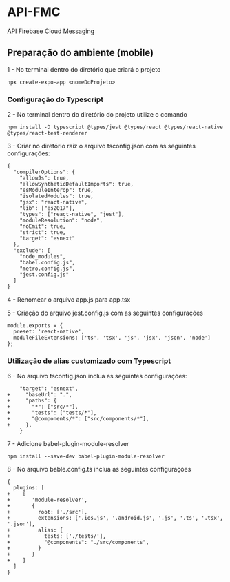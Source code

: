 # API-FMC
API Firebase Cloud Messaging

## Preparação do ambiente (mobile)

1 - No terminal dentro do diretório que criará o projeto

```
npx create-expo-app <nomeDoProjeto>
```

### Configuração do Typescript

2 - No terminal dentro do diretório do projeto utilize o comando

```
npm install -D typescript @types/jest @types/react @types/react-native @types/react-test-renderer
```

3 - Criar no diretório raiz o arquivo tsconfig.json com as seguintes configurações:

```
{
  "compilerOptions": {
    "allowJs": true,
    "allowSyntheticDefaultImports": true,
    "esModuleInterop": true,
    "isolatedModules": true,
    "jsx": "react-native",
    "lib": ["es2017"],
    "types": ["react-native", "jest"],
    "moduleResolution": "node",
    "noEmit": true,
    "strict": true,
    "target": "esnext"
  },
  "exclude": [
    "node_modules",
    "babel.config.js",
    "metro.config.js",
    "jest.config.js"
  ]
}
```

4 - Renomear o arquivo app.js para app.tsx

5 - Criação do arquivo jest.config.js com as seguintes configurações

```
module.exports = {
  preset: 'react-native',
  moduleFileExtensions: ['ts', 'tsx', 'js', 'jsx', 'json', 'node']
};
```

### Utilização de alias customizado com Typescript

6 - No arquivo tsconfig.json inclua as seguintes configurações:

```
    "target": "esnext",
+     "baseUrl": ".",
+     "paths": {
+       "*": ["src/*"],
+       "tests": ["tests/*"],
+       "@components/*": ["src/components/*"],
+     },
    }
```

7 - Adicione babel-plugin-module-resolver

```
npm install --save-dev babel-plugin-module-resolver
```

8 - No arquivo bable.config.ts inclua as seguintes configurações

```
{
  plugins: [
+    [
+       'module-resolver',
+       {
+         root: ['./src'],
+         extensions: ['.ios.js', '.android.js', '.js', '.ts', '.tsx', '.json'],
+         alias: {
+           tests: ['./tests/'],
+           "@components": "./src/components",
+         }
+       }
+    ]
  ]
}
```



